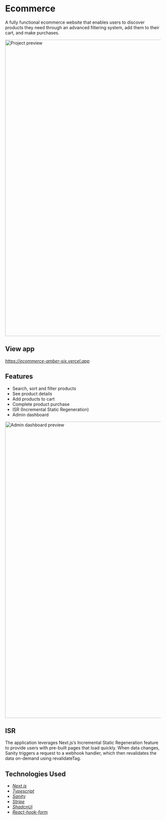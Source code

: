 # Ecommerce

A fully functional ecommerce website that enables users to discover products they need through an advanced filtering system, add them to their cart, and make purchases.

<img width="960" alt="Project preview" src="https://github.com/Fall3n4ngle/ecommerce/assets/57858281/ea28b386-48d7-46c4-a35e-7a0bbe1f96fc">

## View app 

_https://ecommerce-amber-six.vercel.app_

## Features
- Search, sort and filter products
- See product details
- Add products to cart
- Complete product purchase
- ISR (Incremental Static Regeneration)
- Admin dashboard

<img width="960" alt="Admin dashboard preview" src="https://github.com/Fall3n4ngle/ecommerce/assets/57858281/3ea249e1-6c7a-45da-95f9-022d6a268d17">

## ISR
The application leverages Next.js’s Incremental Static Regeneration feature to provide users with pre-built pages that load quickly. When data changes, Sanity triggers a request to a webhook handler, which then revalidates the data on-demand using revalidateTag.

## Technologies Used

- _[Next.js](https://nextjs.org/)_
- _[Typescript](https://www.typescriptlang.org/)_
- _[Sanity](https://www.sanity.io/)_
- _[Stripe](https://stripe.com/)_
- _[ShadcnUi](https://ui.shadcn.com/)_
- _[React-hook-form](https://react-hook-form.com/)_
